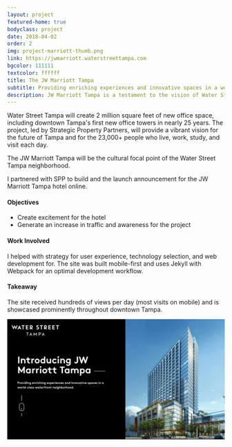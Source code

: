 ```yaml
---
layout: project
featured-home: true
bodyclass: project
date: 2018-04-02
order: 2
img: project-marriott-thumb.png
link: https://jwmarriott.waterstreettampa.com
bgcolor: 111111
textcolor: ffffff
title: The JW Marriott Tampa
subtitle: Providing enriching experiences and innovative spaces in a world-class waterfront neighborhood.
description: JW Marriott Tampa is a testament to the vision of Water Street Tampa — a thoughtfully curated, beautiful gathering place.
---
```


Water Street Tampa will create 2 million square feet of new office space, including downtown Tampa's first new office towers in nearly 25 years. The project, led by Strategic Property Partners, will provide a vibrant vision for the future of Tampa and for the 23,000+ people who live, work, study, and visit each day.

The JW Marriott Tampa will be the cultural focal point of the Water Street Tampa neighborhood.

I partnered with SPP to build and the launch announcement for the JW Marriott Tampa hotel online.

#### Objectives

- Create excitement for the hotel
- Generate an increase in traffic and awareness for the project

#### Work Involved

I helped with strategy for user experience, technology selection, and web development for. The site was built mobile-first and uses Jekyll with Webpack for an optimal development workflow.

#### Takeaway

The site received hundreds of views per day (most visits on mobile) and is showcased prominently throughout downtown Tampa.

![waterstreet marriott 1](/assets/images/project-marriott1.png)
